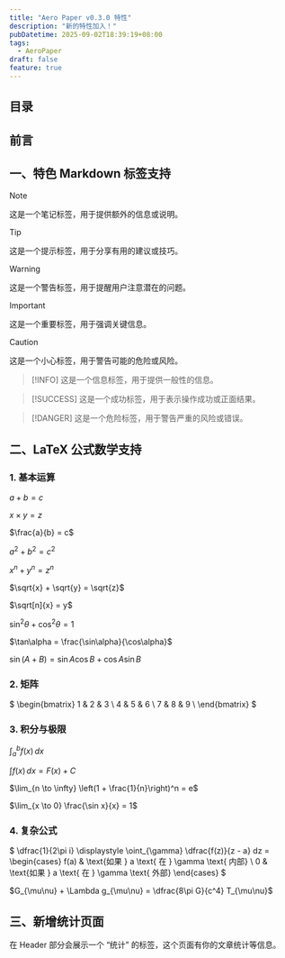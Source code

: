 ```yaml
---
title: "Aero Paper v0.3.0 特性"
description: "新的特性加入！"
pubDatetime: 2025-09-02T18:39:19+08:00
tags: 
  - AeroPaper
draft: false
feature: true
---
```


## 目录

## 前言

## 一、特色 Markdown 标签支持

> [!NOTE]
> 这是一个笔记标签，用于提供额外的信息或说明。

> [!TIP]
> 这是一个提示标签，用于分享有用的建议或技巧。

> [!WARNING]
> 这是一个警告标签，用于提醒用户注意潜在的问题。

> [!IMPORTANT]
> 这是一个重要标签，用于强调关键信息。

> [!CAUTION]
> 这是一个小心标签，用于警告可能的危险或风险。

> [!INFO]
> 这是一个信息标签，用于提供一般性的信息。

> [!SUCCESS]
> 这是一个成功标签，用于表示操作成功或正面结果。

> [!DANGER]
> 这是一个危险标签，用于警告严重的风险或错误。

## 二、LaTeX 公式数学支持

### 1. 基本运算

$a + b = c$

$x \times y = z$

$\frac{a}{b} = c$

$a^2 + b^2 = c^2$

$x^n + y^n = z^n$

$\sqrt{x} + \sqrt{y} = \sqrt{z}$

$\sqrt[n]{x} = y$

$\sin^2\theta + \cos^2\theta = 1$

$\tan\alpha = \frac{\sin\alpha}{\cos\alpha}$

$\sin(A+B) = \sin A \cos B + \cos A \sin B$

### 2. 矩阵

$
\begin{bmatrix}
1 & 2 & 3 \\
4 & 5 & 6 \\
7 & 8 & 9 \\
\end{bmatrix}
$

### 3. 积分与极限

$\int_{a}^{b} f(x) \, dx$

$\int f(x) \, dx = F(x) + C$

$\lim_{n \to \infty} \left(1 + \frac{1}{n}\right)^n = e$

$\lim_{x \to 0} \frac{\sin x}{x} = 1$

### 4. 复杂公式

$
\dfrac{1}{2\pi i} \displaystyle \oint_{\gamma} \dfrac{f(z)}{z - a} dz = 
\begin{cases} 
f(a) & \text{如果 } a \text{ 在 } \gamma \text{ 内部} \\
0 & \text{如果 } a \text{ 在 } \gamma \text{ 外部}
\end{cases}
$

$G_{\mu\nu} + \Lambda g_{\mu\nu} = \dfrac{8\pi G}{c^4} T_{\mu\nu}$

## 三、新增统计页面

在 Header 部分会展示一个 “统计” 的标签，这个页面有你的文章统计等信息。
